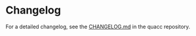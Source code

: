 # Changelog

For a detailed changelog, see the [CHANGELOG.md](https://github.com/quantum-accelerators/quacc/blob/main/CHANGELOG.md) in the quacc repository.
